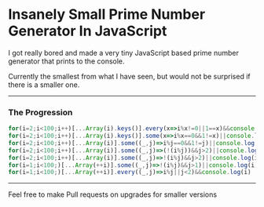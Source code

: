 # Insanely Small Prime Number Generator In JavaScript
I got really bored and made a very tiny JavaScript based prime number generator that prints to the console.

Currently the smallest from what I have seen, but would not be surprised if there is a smaller one.

-----
### The Progression
```javascript
for(i=2;i<100;i++)[...Array(i).keys()].every(x=>i%x!=0||1==x)&&console.log(i)
for(i=2;i<100;i++)[...Array(i).keys()].some(x=>i%x==0&&1!=x)||console.log(i)
for(i=2;i<100;i++)[...Array(i)].some((_,j)=>i%j==0&&1!=j)||console.log(i)
for(i=2;i<100;i++)[...Array(i)].some((_,j)=>(!(i%j))&&j>2)||console.log(i)
for(i=2;i<100;i++)[...Array(i)].some((_,j)=>!(i%j)&&j>2)||console.log(i)
for(i=1;i<100;)[...Array(++i)].some((_,j)=>!(i%j)&&j>1)||console.log(i)
for(i=1;i<100;)[...Array(++i)].every((_,j)=>i%j||j<2)&&console.log(i)
```
-----
Feel free to make Pull requests on upgrades for smaller versions
